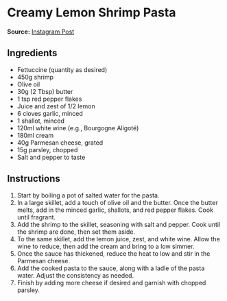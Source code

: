# Creamy Lemon Shrimp Pasta

**Source:** [Instagram Post](https://www.instagram.com/p/CtzHCUGAUJO/)

## Ingredients

- Fettuccine (quantity as desired)
- 450g shrimp
- Olive oil
- 30g (2 Tbsp) butter
- 1 tsp red pepper flakes
- Juice and zest of 1/2 lemon
- 6 cloves garlic, minced
- 1 shallot, minced
- 120ml white wine (e.g., Bourgogne Aligoté)
- 180ml cream
- 40g Parmesan cheese, grated
- 15g parsley, chopped
- Salt and pepper to taste

## Instructions

1. Start by boiling a pot of salted water for the pasta.
2. In a large skillet, add a touch of olive oil and the butter. Once the butter melts, add in the minced garlic, shallots, and red pepper flakes. Cook until fragrant.
3. Add the shrimp to the skillet, seasoning with salt and pepper. Cook until the shrimp are done, then set them aside.
4. To the same skillet, add the lemon juice, zest, and white wine. Allow the wine to reduce, then add the cream and bring to a low simmer.
5. Once the sauce has thickened, reduce the heat to low and stir in the Parmesan cheese.
6. Add the cooked pasta to the sauce, along with a ladle of the pasta water. Adjust the consistency as needed.
7. Finish by adding more cheese if desired and garnish with chopped parsley.

